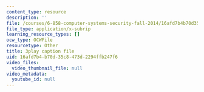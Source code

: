 ```yaml
---
content_type: resource
description: ''
file: /courses/6-858-computer-systems-security-fall-2014/16afd7b4b70d35c8473d2294ffb247f6_BZTWXl9QNK8.srt
file_type: application/x-subrip
learning_resource_types: []
ocw_type: OCWFile
resourcetype: Other
title: 3play caption file
uid: 16afd7b4-b70d-35c8-473d-2294ffb247f6
video_files:
  video_thumbnail_file: null
video_metadata:
  youtube_id: null
---
```

